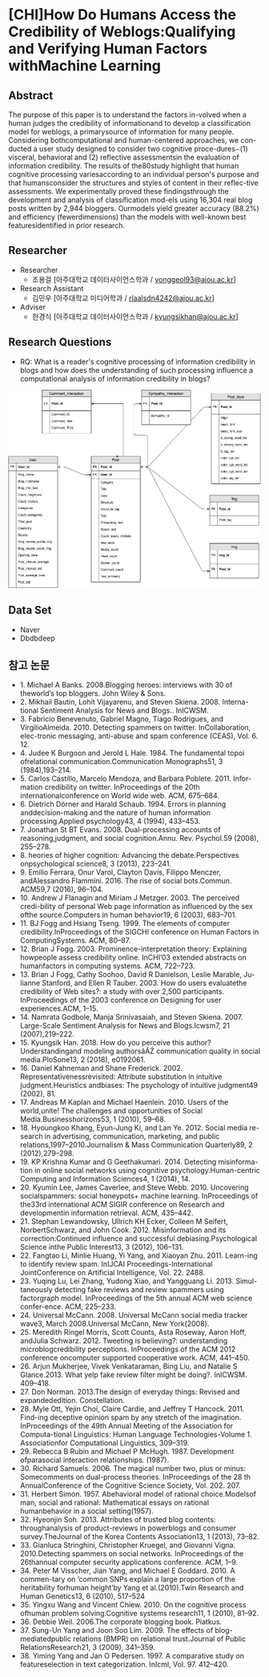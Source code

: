 # [CHI]How Do Humans Access the Credibility of Weblogs:Qualifying and Verifying Human Factors withMachine Learning
## Abstract
The purpose of this paper is to understand the factors in-volved when a human judges the credibility of informationand to develop a classification model for weblogs, a primarysource of information for many people. Considering bothcomputational and human-centered approaches, we con-ducted a user study designed to consider two cognitive proce-dures−(1) visceral, behavioral and (2) reflective assessmentsin the evaluation of information credibility. The results of the80study highlight that human cognitive processing variesaccording to an individual person's purpose and that humansconsider the structures and styles of content in their reflec-tive assessments. We experimentally proved these findingsthrough the development and analysis of classification mod-els using 16,304 real blog posts written by 2,944 bloggers. Ourmodels yield greater accuracy (88.2%) and efficiency (fewerdimensions) than the models with well-known best featuresidentified in prior research.


## Researcher
*	Researcher    
    *	조용걸 [아주대학교 데이터사이언스학과 / yonggeol93@ajou.ac.kr]
*	Research Assistant 
    * 김민우 [아주대학교 미디어학과 / rlaalsdn4242@ajou.ac.kr] 
*	Adviser 
    *	한경식 [아주대학교 데이터사이언스학과 / kyungsikhan@ajou.ac.kr]

## Research Questions

*	RQ: What is a reader's cognitive processing of information credibility in blogs and how does the understanding of such processing influence a computational analysis of information credibility in blogs?

![Alt text](./Img/Credibility_ERD.png "Credibility_ERD")

## Data Set
*	Naver
*	Dbdbdeep


## 참고 논문

*	1\. Michael A Banks. 2008.Blogging heroes: interviews with 30 of theworld’s top bloggers. John Wiley & Sons.
*	2\. Mikhail Bautin, Lohit Vijayarenu, and Steven Skiena. 2008. Interna-tional Sentiment Analysis for News and Blogs.. InICWSM.
*	3\. Fabricio Benevenuto, Gabriel Magno, Tiago Rodrigues, and VirgilioAlmeida. 2010. Detecting spammers on twitter. InCollaboration, elec-tronic messaging, anti-abuse and spam conference (CEAS), Vol. 6. 12.
*	4\. Judee K Burgoon and Jerold L Hale. 1984. The fundamental topoi ofrelational communication.Communication Monographs51, 3 (1984),193–214.
*	5\. Carlos Castillo, Marcelo Mendoza, and Barbara Poblete. 2011. Infor-mation credibility on twitter. InProceedings of the 20th internationalconference on World wide web. ACM, 675–684.
*	6\. Dietrich Dörner and Harald Schaub. 1994.  Errors in planning anddecision-making and the nature of human information processing.Applied psychology43, 4 (1994), 433–453.
*	7\. Jonathan St BT Evans. 2008. Dual-processing accounts of reasoning,judgment, and social cognition.Annu. Rev. Psychol.59 (2008), 255–278.
*	8\. heories of higher cognition: Advancing the debate.Perspectives onpsychological science8, 3 (2013), 223–241.
*	9\. Emilio  Ferrara,  Onur  Varol,  Clayton  Davis,  Filippo  Menczer,  andAlessandro Flammini. 2016. The rise of social bots.Commun. ACM59,7 (2016), 96–104.
*	10\. Andrew J Flanagin and Miriam J Metzger. 2003. The perceived credi-bility of personal Web page information as influenced by the sex ofthe source.Computers in human behavior19, 6 (2003), 683–701.
*	11\. BJ Fogg and Hsiang Tseng. 1999. The elements of computer credibility.InProceedings of the SIGCHI conference on Human Factors in ComputingSystems. ACM, 80–87.
*	12\. Brian J Fogg. 2003. Prominence-interpretation theory: Explaining howpeople assess credibility online. InCHI’03 extended abstracts on humanfactors in computing systems. ACM, 722–723.
*	13\. Brian J Fogg, Cathy Soohoo, David R Danielson, Leslie Marable, Ju-lianne Stanford, and Ellen R Tauber. 2003.  How do users evaluatethe credibility of Web sites?: a study with over 2,500 participants. InProceedings of the 2003 conference on Designing for user experiences.ACM, 1–15.
*	14\. Namrata Godbole, Manja Srinivasaiah, and Steven Skiena. 2007. Large-Scale Sentiment Analysis for News and Blogs.Icwsm7, 21 (2007),219–222.
*	15\. Kyungsik Han. 2018. How do you perceive this author? Understandingand modeling authorsâĂŹ communication quality in social media.PloSone13, 2 (2018), e0192061.
*	16\. Daniel Kahneman and Shane Frederick. 2002.   Representativenessrevisited: Attribute substitution in intuitive judgment.Heuristics andbiases: The psychology of intuitive judgment49 (2002), 81.
*	17\. Andreas M Kaplan and Michael Haenlein. 2010.  Users of the world,unite! The challenges and opportunities of Social Media.Businesshorizons53, 1 (2010), 59–68.
*	18\. Hyoungkoo Khang, Eyun-Jung Ki, and Lan Ye. 2012. Social media re-search in advertising, communication, marketing, and public relations,1997–2010.Journalism & Mass Communication Quarterly89, 2 (2012),279–298.
*	19\. KP Krishna Kumar and G Geethakumari. 2014. Detecting misinforma-tion in online social networks using cognitive psychology.Human-centric Computing and Information Sciences4, 1 (2014), 14.
*	20\. Kyumin Lee, James Caverlee, and Steve Webb. 2010. Uncovering socialspammers: social honeypots+ machine learning. InProceedings of the33rd international ACM SIGIR conference on Research and developmentin information retrieval. ACM, 435–442.
*	21\. Stephan Lewandowsky, Ullrich KH Ecker, Colleen M Seifert, NorbertSchwarz, and John Cook. 2012.  Misinformation and its correction:Continued influence and successful debiasing.Psychological Science inthe Public Interest13, 3 (2012), 106–131.
*	22\. Fangtao Li, Minlie Huang, Yi Yang, and Xiaoyan Zhu. 2011.  Learn-ing to identify review spam. InIJCAI Proceedings-International JointConference on Artificial Intelligence, Vol. 22. 2488.
*	23\. Yuqing Lu, Lei Zhang, Yudong Xiao, and Yangguang Li. 2013. Simul-taneously detecting fake reviews and review spammers using factorgraph model. InProceedings of the 5th annual ACM web science confer-ence. ACM, 225–233.
*	24\. Universal McCann. 2008. Universal McCann social media tracker wave3, March 2008.Universal McCann, New York(2008).
*	25\. Meredith Ringel Morris, Scott Counts, Asta Roseway, Aaron Hoff, andJulia Schwarz. 2012. Tweeting is believing?: understanding microblogcredibility perceptions. InProceedings of the ACM 2012 conference oncomputer supported cooperative work. ACM, 441–450.
*	26\. Arjun Mukherjee, Vivek Venkataraman, Bing Liu, and Natalie S Glance.2013. What yelp fake review filter might be doing?. InICWSM. 409–418.
*	27\. Don Norman. 2013.The design of everyday things: Revised and expandededition. Constellation.
*	28\. Myle Ott, Yejin Choi, Claire Cardie, and Jeffrey T Hancock. 2011. Find-ing deceptive opinion spam by any stretch of the imagination. InProceedings of the 49th Annual Meeting of the Association for Computa-tional Linguistics: Human Language Technologies-Volume 1. Associationfor Computational Linguistics, 309–319.
*	29\. Rebecca B Rubin and Michael P McHugh. 1987.   Development ofparasocial interaction relationships. (1987).
*	30\. Richard Samuels. 2006. The magical number two, plus or minus: Somecomments on dual-process theories. InProceedings of the 28 th AnnualConference of the Cognitive Science Society, Vol. 202. 207.
*	31\. Herbert Simon. 1957.  Abehavioral model of rational choice.Modelsof man, social and rational: Mathematical essays on rational humanbehavior in a social setting(1957).
*	32\. Hyeonjin Soh. 2013.   Attributes of trusted blog contents: throughanalysis of product-reviews in powerblogs and consumer survey.TheJournal of the Korea Contents Association13, 1 (2013), 73–82.
*	33\. Gianluca Stringhini, Christopher Kruegel, and Giovanni Vigna. 2010.Detecting spammers on social networks. InProceedings of the 26thannual computer security applications conference. ACM, 1–9.
*	34\. Peter M Visscher, Jian Yang, and Michael E Goddard. 2010. A commen-tary on ’common SNPs explain a large proportion of the heritability forhuman height’by Yang et al.(2010).Twin Research and Human Genetics13, 6 (2010), 517–524
*	35\. Yingxu Wang and Vincent Chiew. 2010. On the cognitive process ofhuman problem solving.Cognitive systems research11, 1 (2010), 81–92.
*	36\. Debbie Weil. 2006.The corporate blogging book. Piatkus.
*	37\. Sung-Un Yang and Joon Soo Lim. 2009. The effects of blog-mediatedpublic relations (BMPR) on relational trust.Journal of Public RelationsResearch21, 3 (2009), 341–359.
*	38\. Yiming Yang and Jan O Pedersen. 1997. A comparative study on featureselection in text categorization. InIcml, Vol. 97. 412–420.
